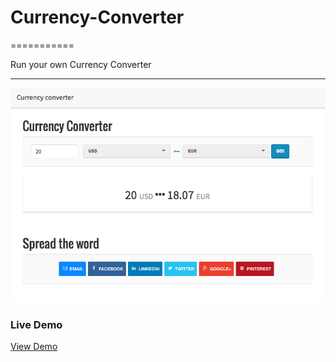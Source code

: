 # Currency-Converter
===========

Run your own Currency Converter

-----------------------------
![Cover](Assets/screen.png)


### Live Demo

[View Demo](http://currency.tk/)
